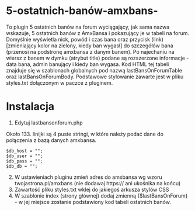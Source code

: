 # 5-ostatnich-banów-amxbans-
To plugin 5 ostatnich banów na forum wyciągający, jak sama nazwa wskazuje, 5 ostatnich banów z AmxBansa i pokazujący je w tabeli na forum. Domyślnie wyświetla nick, powód i czas bana oraz przycisk (link) [zmieniający kolor na zielony, kiedy ban wygasł] do szczegółów bana (przenosi na podstronę amxbansa z danym banem). Po najechaniu na wiersz z banem w dymku (atrybut title) podane są rozszerzone informacje - data bana, admin banujący i kiedy ban wygasa. 
Kod HTML tej tabeli znajduje się w szablonach globalnych pod nazwą lastBansOnForumTable oraz lastBansOnForumBody.
Podstawowe stylowanie zawarte jest w pliku styles.txt dołączonym w paczce z pluginem.

# Instalacja
1. Edytuj lastbansonforum.php

Około 133. linijki są 4 puste stringi, w które należy podać dane do połączenia z bazą danych amxbansa.

``` 
$db_host = "";
$db_user = "";
$db_pass = "";
$db_db = "";
```

2. W ustawieniach pluginu zmień adres do amxbansa wg wzoru twojastrona.pl/amxbans (nie dodawaj https:// ani ukośnika na końcu)
3. Zawartość pliku styles.txt wklej do jakiegoś arkusza stylów CSS
4. W szablonie index (strony głównej) dodaj zmienną {$lastBansOnForum} - w jej miejsce zostanie podstawiony kod tabeli ostatnich banów.
